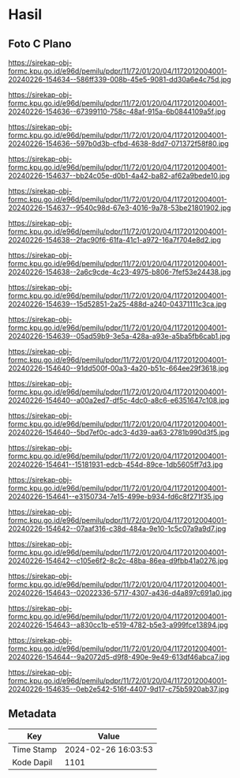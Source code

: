 # Hasil

## Foto C Plano

https://sirekap-obj-formc.kpu.go.id/e96d/pemilu/pdpr/11/72/01/20/04/1172012004001-20240226-154634--586ff339-008b-45e5-9081-dd30a6e4c75d.jpg

https://sirekap-obj-formc.kpu.go.id/e96d/pemilu/pdpr/11/72/01/20/04/1172012004001-20240226-154636--67399110-758c-48af-915a-6b0844109a5f.jpg

https://sirekap-obj-formc.kpu.go.id/e96d/pemilu/pdpr/11/72/01/20/04/1172012004001-20240226-154636--597b0d3b-cfbd-4638-8dd7-071372f58f80.jpg

https://sirekap-obj-formc.kpu.go.id/e96d/pemilu/pdpr/11/72/01/20/04/1172012004001-20240226-154637--bb24c05e-d0b1-4a42-ba82-af62a9bede10.jpg

https://sirekap-obj-formc.kpu.go.id/e96d/pemilu/pdpr/11/72/01/20/04/1172012004001-20240226-154637--9540c98d-67e3-4016-9a78-53be21801902.jpg

https://sirekap-obj-formc.kpu.go.id/e96d/pemilu/pdpr/11/72/01/20/04/1172012004001-20240226-154638--2fac90f6-61fa-41c1-a972-16a7f704e8d2.jpg

https://sirekap-obj-formc.kpu.go.id/e96d/pemilu/pdpr/11/72/01/20/04/1172012004001-20240226-154638--2a6c9cde-4c23-4975-b806-7fef53e24438.jpg

https://sirekap-obj-formc.kpu.go.id/e96d/pemilu/pdpr/11/72/01/20/04/1172012004001-20240226-154639--15d52851-2a25-488d-a240-04371111c3ca.jpg

https://sirekap-obj-formc.kpu.go.id/e96d/pemilu/pdpr/11/72/01/20/04/1172012004001-20240226-154639--05ad59b9-3e5a-428a-a93e-a5ba5fb6cab1.jpg

https://sirekap-obj-formc.kpu.go.id/e96d/pemilu/pdpr/11/72/01/20/04/1172012004001-20240226-154640--91dd500f-00a3-4a20-b51c-664ee29f3618.jpg

https://sirekap-obj-formc.kpu.go.id/e96d/pemilu/pdpr/11/72/01/20/04/1172012004001-20240226-154640--a00a2ed7-df5c-4dc0-a8c6-e6351647c108.jpg

https://sirekap-obj-formc.kpu.go.id/e96d/pemilu/pdpr/11/72/01/20/04/1172012004001-20240226-154640--5bd7ef0c-adc3-4d39-aa63-2781b990d3f5.jpg

https://sirekap-obj-formc.kpu.go.id/e96d/pemilu/pdpr/11/72/01/20/04/1172012004001-20240226-154641--15181931-edcb-454d-89ce-1db5605ff7d3.jpg

https://sirekap-obj-formc.kpu.go.id/e96d/pemilu/pdpr/11/72/01/20/04/1172012004001-20240226-154641--e3150734-7e15-499e-b934-fd6c8f271f35.jpg

https://sirekap-obj-formc.kpu.go.id/e96d/pemilu/pdpr/11/72/01/20/04/1172012004001-20240226-154642--07aaf316-c38d-484a-9e10-1c5c07a9a9d7.jpg

https://sirekap-obj-formc.kpu.go.id/e96d/pemilu/pdpr/11/72/01/20/04/1172012004001-20240226-154642--c105e6f2-8c2c-48ba-86ea-d9fbb41a0276.jpg

https://sirekap-obj-formc.kpu.go.id/e96d/pemilu/pdpr/11/72/01/20/04/1172012004001-20240226-154643--02022336-5717-4307-a436-d4a897c691a0.jpg

https://sirekap-obj-formc.kpu.go.id/e96d/pemilu/pdpr/11/72/01/20/04/1172012004001-20240226-154643--a830cc1b-e519-4782-b5e3-a999fce13894.jpg

https://sirekap-obj-formc.kpu.go.id/e96d/pemilu/pdpr/11/72/01/20/04/1172012004001-20240226-154644--9a2072d5-d9f8-490e-9e49-613df46abca7.jpg

https://sirekap-obj-formc.kpu.go.id/e96d/pemilu/pdpr/11/72/01/20/04/1172012004001-20240226-154635--0eb2e542-516f-4407-9d17-c75b5920ab37.jpg


## Metadata

| Key        | Value               |
| ---------- | ------------------- |
| Time Stamp | 2024-02-26 16:03:53 |
| Kode Dapil | 1101                |



